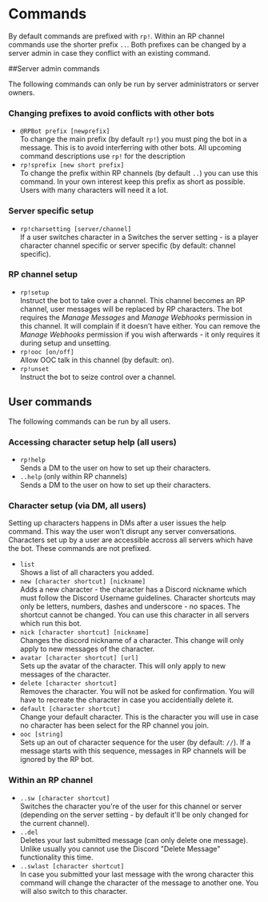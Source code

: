 # Commands

By default commands are prefixed with `rp!`. Within an RP channel commands use the shorter prefix `..`. Both prefixes can be changed by a server admin in case they conflict with an existing command.


##Server admin commands

The following commands can only be run by server administrators or server owners.

### Changing prefixes to avoid conflicts with other bots

* `@RPBot prefix [newprefix]`  
To change the main prefix (by default `rp!`) you must ping the bot in a message. This is to avoid interferring with other bots. All upcoming command descriptions use `rp!` for the description
* `rp!sprefix [new short prefix]`  
To change the prefix within RP channels (by default `..`) you can use this command. In your own interest keep this prefix as short as possible. Users with many characters will need it a lot.  
  
### Server specific setup 

* `rp!charsetting [server/channel]`  
  If a user switches character in a Switches the server setting - is a player character channel specific or server specific (by default: channel specific).  
  
### RP channel setup

* `rp!setup`  
   Instruct the bot to take over a channel. This channel becomes an RP channel, user messages will be replaced by RP characters. The bot requires the *Manage Messages* and *Manage Webhooks* permission in this channel. It will complain if it doesn't have either. You can remove the *Manage Webhooks* permission if you wish afterwards - it only requires it during setup and unsetting.
* `rp!ooc [on/off]`  
Allow OOC talk in this channel (by default: on).
* `rp!unset`  
Instruct the bot to seize control over a channel.



## User commands

The following commands can be run by all users.


### Accessing character setup help (all users)
* `rp!help`  
  Sends a DM to the user on how to set up their characters.
* `..help` (only within RP channels)  
  Sends a DM to the user on how to set up their characters.


### Character setup (via DM, all users)
Setting up characters happens in DMs after a user issues the help command. This way the user won't disrupt any server conversations. Characters set up by a user are accessible accross all servers which have the bot. These commands are not prefixed.

* `list`  
Shows a list of all characters you added.  
* `new [character shortcut] [nickname]`  
Adds a new character - the character has a Discord nickname which must follow the Discord Username guidelines. Character shortcuts may only be letters, numbers, dashes and underscore - no spaces. The shortcut cannot be changed. You can use this character in all servers which run this bot.
* `nick [character shortcut] [nickname]`  
Changes the discord nickname of a character. This change will only apply to new messages of the character.
* `avatar [character shortcut] [url]`  
Sets up the avatar of the character. This will only apply to new messages of the character.
* `delete [character shortcut]`  
Removes the character. You will not be asked for confirmation. You will have to recreate the character in case you accidentially delete it.   
* `default [character shortcut]`  
Change your default character. This is the character you will use in case no character has been select for the RP channel you join.  
* `ooc [string]`  
Sets up an out of character sequence for the user (by default: `//`). If a message starts with this sequence, messages in RP channels will be ignored by the RP bot.



### Within an RP channel

* `..sw [character shortcut]`  
Switches the character you're of the user for this channel or server (depending on the server setting - by default it'll be only changed for the current channel).
* `..del`  
Deletes your last submitted message (can only delete one message). Unlike usually you cannot use the Discord "Delete Message" functionality this time.
* `..swlast [character shortcut]`  
In case you submitted your last message with the wrong character this command will change the character of the message to another one. You will also switch to this character.